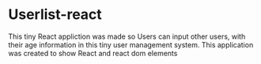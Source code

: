 # Userlist-react
This tiny React appliction was made so Users can input other users, with their age information in this tiny user management system. This application was created to show React and react dom elements
